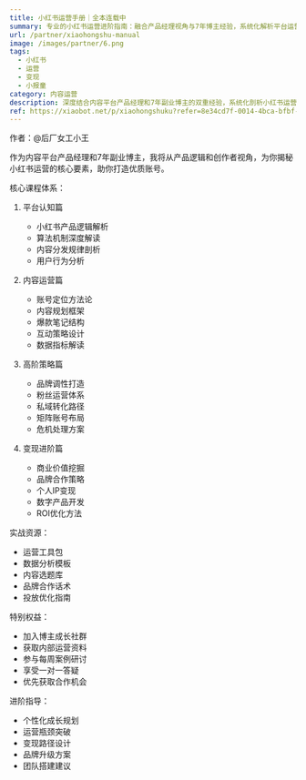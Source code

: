 ```yaml
---
title: 小红书运营手册｜全本连载中
summary: 专业的小红书运营进阶指南：融合产品经理视角与7年博主经验，系统化解析平台运营逻辑与实战技巧
url: /partner/xiaohongshu-manual
image: /images/partner/6.png
tags:
  - 小红书
  - 运营
  - 变现
  - 小报童
category: 内容运营
description: 深度结合内容平台产品经理和7年副业博主的双重经验，系统化剖析小红书运营逻辑，提供实用的运营策略和成长路径。
ref: https://xiaobot.net/p/xiaohongshuku?refer=8e34cd7f-0014-4bca-bfbf-ea155de7c005
---
```


作者：@后厂女工小王

作为内容平台产品经理和7年副业博主，我将从产品逻辑和创作者视角，为你揭秘小红书运营的核心要素，助你打造优质账号。

核心课程体系：

1. 平台认知篇
   - 小红书产品逻辑解析
   - 算法机制深度解读
   - 内容分发规律剖析
   - 用户行为分析

2. 内容运营篇
   - 账号定位方法论
   - 内容规划框架
   - 爆款笔记结构
   - 互动策略设计
   - 数据指标解读

3. 高阶策略篇
   - 品牌调性打造
   - 粉丝运营体系
   - 私域转化路径
   - 矩阵账号布局
   - 危机处理方案

4. 变现进阶篇
   - 商业价值挖掘
   - 品牌合作策略
   - 个人IP变现
   - 数字产品开发
   - ROI优化方法

实战资源：
- 运营工具包
- 数据分析模板
- 内容选题库
- 品牌合作话术
- 投放优化指南

特别权益：
- 加入博主成长社群
- 获取内部运营资料
- 参与每周案例研讨
- 享受一对一答疑
- 优先获取合作机会

进阶指导：
- 个性化成长规划
- 运营瓶颈突破
- 变现路径设计
- 品牌升级方案
- 团队搭建建议
